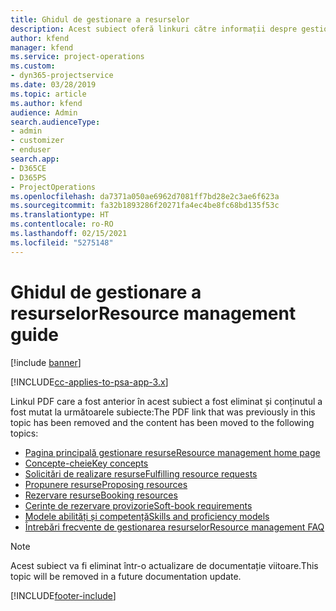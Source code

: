 ```yaml
---
title: Ghidul de gestionare a resurselor
description: Acest subiect oferă linkuri către informații despre gestionarea resurselor în Project Service Automation
author: kfend
manager: kfend
ms.service: project-operations
ms.custom:
- dyn365-projectservice
ms.date: 03/28/2019
ms.topic: article
ms.author: kfend
audience: Admin
search.audienceType:
- admin
- customizer
- enduser
search.app:
- D365CE
- D365PS
- ProjectOperations
ms.openlocfilehash: da7371a050ae6962d7081ff7bd28e2c3ae6f623a
ms.sourcegitcommit: fa32b1893286f20271fa4ec4be8fc68bd135f53c
ms.translationtype: HT
ms.contentlocale: ro-RO
ms.lasthandoff: 02/15/2021
ms.locfileid: "5275148"
---
```

# <a name="resource-management-guide"></a><span data-ttu-id="66994-103">Ghidul de gestionare a resurselor</span><span class="sxs-lookup"><span data-stu-id="66994-103">Resource management guide</span></span>

[!include [banner](../../includes/psa-now-project-operations.md)]

[!INCLUDE[cc-applies-to-psa-app-3.x](../../includes/cc-applies-to-psa-app-3x.md)]

<span data-ttu-id="66994-104">Linkul PDF care a fost anterior în acest subiect a fost eliminat și conținutul a fost mutat la următoarele subiecte:</span><span class="sxs-lookup"><span data-stu-id="66994-104">The PDF link that was previously in this topic has been removed and the content has been moved to the following topics:</span></span>

- [<span data-ttu-id="66994-105">Pagina principală gestionare resurse</span><span class="sxs-lookup"><span data-stu-id="66994-105">Resource management home page</span></span>](../resource-management-home-page.md)
- [<span data-ttu-id="66994-106">Concepte-cheie</span><span class="sxs-lookup"><span data-stu-id="66994-106">Key concepts</span></span>](../reports-key-concepts.md)
- [<span data-ttu-id="66994-107">Solicitări de realizare resurse</span><span class="sxs-lookup"><span data-stu-id="66994-107">Fulfilling resource requests</span></span>](../resource-management-fulfill-requests.md)
- [<span data-ttu-id="66994-108">Propunere resurse</span><span class="sxs-lookup"><span data-stu-id="66994-108">Proposing resources</span></span>](../resource-management-propose-resources.md)
- [<span data-ttu-id="66994-109">Rezervare resurse</span><span class="sxs-lookup"><span data-stu-id="66994-109">Booking resources</span></span>](../resource-management-book-resources-scheduleboard.md)
- [<span data-ttu-id="66994-110">Cerințe de rezervare provizorie</span><span class="sxs-lookup"><span data-stu-id="66994-110">Soft-book requirements</span></span>](../resource-management-softbook-requirements.md)
- [<span data-ttu-id="66994-111">Modele abilități și competență</span><span class="sxs-lookup"><span data-stu-id="66994-111">Skills and proficiency models</span></span>](../resource-management-skills-proficiency.md)
- [<span data-ttu-id="66994-112">Întrebări frecvente de gestionarea resurselor</span><span class="sxs-lookup"><span data-stu-id="66994-112">Resource management FAQ</span></span>](../resource-management-faq.md)

> [!NOTE]
> <span data-ttu-id="66994-113">Acest subiect va fi eliminat într-o actualizare de documentație viitoare.</span><span class="sxs-lookup"><span data-stu-id="66994-113">This topic will be removed in a future documentation update.</span></span> 


[!INCLUDE[footer-include](../../includes/footer-banner.md)]